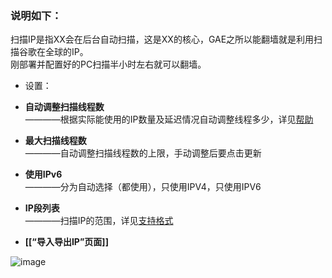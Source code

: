 ### 说明如下：
扫描IP是指XX会在后台自动扫描，这是XX的核心，GAE之所以能翻墙就是利用扫描谷歌在全球的IP。<br>
刚部署并配置好的PC扫描半小时左右就可以翻墙。

* 设置：
* **自动调整扫描线程数**<br>
————根据实际能使用的IP数量及延迟情况自动调整线程多少，详见[帮助](https://github.com/XX-net/XX-Net/wiki/GoAgent-Auto-adjust-scan-ip-thread-num)

* **最大扫描线程数**<br>
————自动调整扫描线程数的上限，手动调整后要点击更新

* **使用IPv6**<br>
————分为自动选择（都使用），只使用IPV4，只使用IPV6

* **IP段列表**<br>
————扫描IP的范围，详见[支持格式](https://github.com/XX-net/XX-Net/wiki/GoAgent-Scan-Ip-Range-Format)

* **[[“导入导出IP”页面]]**

![image](https://user-images.githubusercontent.com/31188782/33175642-5d3116c8-d097-11e7-9551-69a9e9ccc5da.png)

